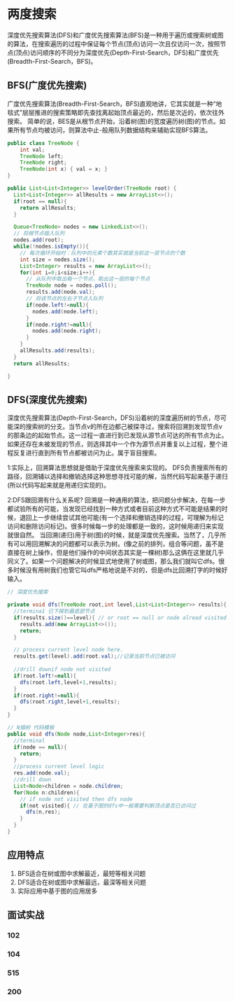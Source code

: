 # 两度搜索
深度优先搜索算法(DFS)和广度优先搜索算法(BFS)是一种用于遍历或搜索树或图的算法，在搜索遍历的过程中保证每个节点(顶点)访问一次且仅访问一次，按照节点(顶点)访问顺序的不同分为深度优先(Depth-First-Search，DFS)和广度优先(Breadth-First-Search，BFS)。
## BFS(广度优先搜索)
广度优先搜索算法(Breadth-First-Search，BFS)直观地讲，它其实就是一种“地毯式”层层推进的搜索策略即先查找离起始顶点最近的，然后是次近的，依次往外搜索。
简单的说，BES是从根节点开始，沿着树(图)的宽度遍历树(图)的节点。如果所有节点均被访问，则算法中止-般用队列数据结构来辅助实现BFS算法。

```java
public class TreeNode {
    int val;
    TreeNode left;
    TreeNode right;
    TreeNode(int x) { val = x; }
}

public List<List<Integer>> levelOrder(TreeNode root) {
  List<List<Integer>> allResults = new ArrayList<>();
  if(root == null){
    return allResults;
  }

  Queue<TreeNode> nodes = new LinkedList<>();
  // 将根节点插入队列
  nodes.add(root);
  while(!nodes.isEmpty()){
    // 每次循环开始时：队列中的元素个数其实就是当前这一层节点的个数
    int size = nodes.size();
    List<Integer> results = new ArrayList<>();
    for(int i=0;i<size;i++){
      // 从队列中取出每一个节点，取出这一层的每个节点
      TreeNode node = nodes.poll();
      results.add(node.val);
      // 将该节点的左右子节点入队列
      if(node.left!=null){
        nodes.add(node.left);
      }
      if(node.right!=null){
        nodes.add(node.right);
      }
    }
    allResults.add(results);
  }
  return allResults;

}
```

## DFS(深度优先搜索)
深度优先搜索算法(Depth-First-Search，DFS)沿着树的深度遍历树的节点，尽可能深的搜索树的分支。当节点v的所在边都己被探寻过，搜索将回溯到发现节点v的那条边的起始节点。这一过程一直进行到已发现从源节点可达的所有节点为止。如果还存在未被发现的节点，则选择其中一个作为源节点并重复以上过程，整个进程反复进行直到所有节点都被访问为止。属于盲目搜索。

1:实际上，回溯算法思想就是借助于深度优先搜索来实现的。
DFS负责搜索所有的路径，回溯辅以选择和撤销选择这种思想寻找可能的解，当然代码写起来基于递归(所以代码写起来就是用递归实现的)。

2:DFS跟回溯有什么关系呢?
回溯是一种通用的算法，把问题分步解决，在每一步都试验所有的可能，当发现已经找到一种方式或者目前这种方式不可能是结果的时候，退回上一步继续尝试其他可能(有一个选择和撤销选择的过程，可理解为标记访问和删除访问标记)。很多时候每一步的处理都是一致的，这时候用递归来实现就很自然。
当回溯(递归)用于树(图)的时候，就是深度优先搜索。当然了，几乎所有可以用回溯解决的问题都可以表示为树。(像之前的排列，组合等问题，虽不是直接在树上操作，但是他们操作的中间状态其实是一棵树)那么这俩在这里就几乎同义了。如果一个问题解决的时候显式地使用了树或图，那么我们就叫它dfs。很多时候没有用树我们也管它叫dfs严格地说是不对的，但是dfs比回溯打字的时候好输入。
```java
// 深度优先搜索

private void dfs(TreeNode root,int level,List<List<Integer>> results){
  //termina1 已下探到最底部节点
  if(results.size()==level){ // or root == null or node alread visited
    results.add(new ArrayList<>());
    return;
  }

  // process current level node here.
  results.get(level).add(root.val);//记录当前节点已被访问
  
  //drill downif node not visited
  if(root.left!=null){
    dfs(root.left,level+1,results);
  }
  if(root.right!=null){
    dfs(root.right,level+1,results);
  }
}
```

```java
// N插树 代码模板
public void dfs(Node node,List<Integer>res){
  //terminal
  if(node == null){
    return;
  }
  //process current level logic
  res.add(node.val);
  //drill down
  List<Node>children = node.children;
  for(Node n:children){
    // if node not visited then dfs node
    if(not visited){ // 在基于图的dfs中一般需要判断顶点是否已访问过
      dfs(n,res);
    }
  }
}
```

## 应用特点
1. BFS适合在树或图中求解最近，最短等相关问题
2. DFS适合在树或图中求解最远，最深等相关问题
3. 实际应用中基于图的应用居多

## 面试实战
### 102
### 104
### 515
### 200